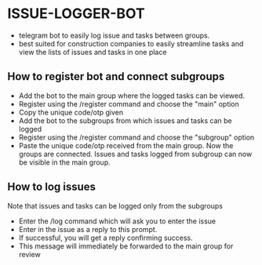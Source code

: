 # ISSUE-LOGGER-BOT


- telegram bot to easily log issue and tasks between groups.
- best suited for construction companies to easily streamline tasks and view the lists of issues and tasks in one place


## How to register bot and connect subgroups
- Add the bot to the main group where the logged tasks can be viewed.
- Register using the /register command and choose the "main" option
- Copy the unique code/otp given
- Add the bot to the subgroups from which issues and tasks can be logged
- Register using the /register command and choose the "subgroup" option
- Paste the unique code/otp received from the main group.
Now the groups are connected. Issues and tasks logged from subgroup can now be visible in the main group.


## How to log issues
Note that issues and tasks can be logged only from the subgroups
- Enter the /log command which will ask you to enter the issue
- Enter in the issue as a reply to this prompt.
- If successful, you will get a reply confirming success.
- This message will immediately be forwarded to the main group for review

